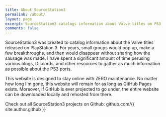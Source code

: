 ```yaml
---
title: About SourceStation3
permalink: /about/
layout: page
excerpt: SourceStation3 catalogs information about Valve titles on PS3.
comments: false
---
```


SourceStation3 was created to catalog information about the Valve titles released on PlayStation 3. For years, small groups would pop up, make a few breakthroughs, and then would disappear without sharing how the sausage was made. I have spent a significant amount of time perusing various blogs, Discords, and other resources to gather as much information as possible about the PS3 ports.

This website is designed to stay online with ZERO maintenance. No matter how long I'm gone, this website will remain for as long as GitHub Pages exists. Moreover, if GitHub is ever projected to go under, the entire website can be downloaded locally and rehosted from there.

Check out all SourceStation3 projects on Github: github.com/{{ site.author.github }}
